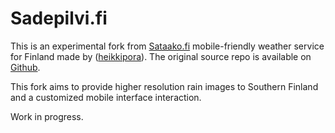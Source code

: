 # Sadepilvi.fi

This is an experimental fork from [Sataako.fi](https://www.sataako.fi) mobile-friendly weather service for Finland made by ([heikkipora](https://github.com/heikkipora)). The original source repo is available on [Github](https://github.com/heikkipora/sataako-fi).

This fork aims to provide higher resolution rain images to Southern Finland and a customized mobile interface interaction.

Work in progress.
